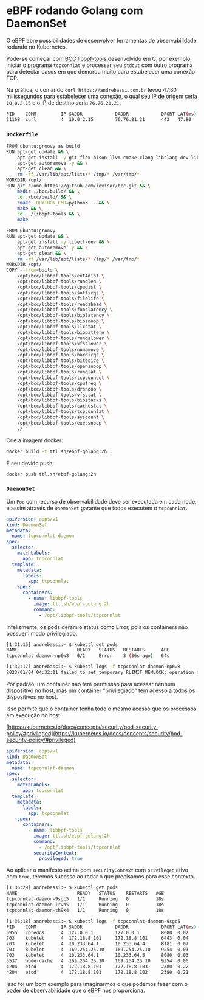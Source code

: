 # eBPF rodando Golang com DaemonSet

O eBPF abre possibilidades de desenvolver ferramentas de observabilidade rodando no Kubernetes.

Pode-se começar com [BCC libbpf-tools](https://github.com/iovisor/bcc/tree/master/libbpf-tools) desenvolvido em C, por exemplo, iniciar o programa `tcpconnlat` e processar seu `stdout` com outro programa para detectar casos em que demorou muito para estabelecer uma conexão TCP.

Na prática, o comando `curl https://andrebassi.com.br` levou 47,80 milissegundos para estabelecer uma conexão, o qual seu IP de origem seria `10.0.2.15` e o IP de destino seria `76.76.21.21`.

```bash
PID    COMM         IP SADDR            DADDR            DPORT LAT(ms)
21168  curl         4  10.0.2.15        76.76.21.21      443   47.80
```

### `Dockerfile`

```bash
FROM ubuntu:groovy as build
RUN apt-get update && \
    apt-get install -y git flex bison llvm cmake clang libclang-dev libelf-dev libcap-dev python3-setuptools && \
    apt-get autoremove -y && \
    apt-get clean && \
    rm -rf /var/lib/apt/lists/* /tmp/* /var/tmp/*
WORKDIR /opt/
RUN git clone https://github.com/iovisor/bcc.git && \
    mkdir ./bcc/build/ && \
    cd ./bcc/build/ && \
    cmake -DPYTHON_CMD=python3 .. && \
    make && \
    cd ../libbpf-tools && \
    make

FROM ubuntu:groovy
RUN apt-get update && \
    apt-get install -y libelf-dev && \
    apt-get autoremove -y && \
    apt-get clean && \
    rm -rf /var/lib/apt/lists/* /tmp/* /var/tmp/*
WORKDIR /opt/
COPY --from=build \
    /opt/bcc/libbpf-tools/ext4dist \
    /opt/bcc/libbpf-tools/runqlen \
    /opt/bcc/libbpf-tools/cpudist \
    /opt/bcc/libbpf-tools/softirqs \
    /opt/bcc/libbpf-tools/filelife \
    /opt/bcc/libbpf-tools/readahead \
    /opt/bcc/libbpf-tools/funclatency \
    /opt/bcc/libbpf-tools/biolatency \
    /opt/bcc/libbpf-tools/biosnoop \
    /opt/bcc/libbpf-tools/llcstat \
    /opt/bcc/libbpf-tools/biopattern \
    /opt/bcc/libbpf-tools/runqslower \
    /opt/bcc/libbpf-tools/xfsslower \
    /opt/bcc/libbpf-tools/numamove \
    /opt/bcc/libbpf-tools/hardirqs \
    /opt/bcc/libbpf-tools/bitesize \
    /opt/bcc/libbpf-tools/opensnoop \
    /opt/bcc/libbpf-tools/runqlat \
    /opt/bcc/libbpf-tools/tcpconnect \
    /opt/bcc/libbpf-tools/cpufreq \
    /opt/bcc/libbpf-tools/drsnoop \
    /opt/bcc/libbpf-tools/vfsstat \
    /opt/bcc/libbpf-tools/biostacks \
    /opt/bcc/libbpf-tools/cachestat \
    /opt/bcc/libbpf-tools/tcpconnlat \
    /opt/bcc/libbpf-tools/syscount \
    /opt/bcc/libbpf-tools/execsnoop \
    ./
```

Crie a imagem docker:

```bash
docker build -t ttl.sh/ebpf-golang:2h .
```

E seu devido push:

```bash
docker push ttl.sh/ebpf-golang:2h
```

### `DaemonSet`

Um `Pod` com recurso de observabilidade deve ser executada em cada node, e assim através de `DaemonSet` garante que todos executem o `tcpconnlat`.

```yaml
apiVersion: apps/v1
kind: DaemonSet
metadata:
  name: tcpconnlat-daemon
spec:
  selector:
    matchLabels:
      app: tcpconnlat
  template:
    metadata:
      labels:
        app: tcpconnlat
    spec:
      containers:
        - name: libbpf-tools
          image: ttl.sh/ebpf-golang:2h
          command:
            - /opt/libbpf-tools/tcpconnlat
```

Infelizmente, os pods deram o status como Error, pois os containers não possuem modo privilegiado.

```bash
[1:31:15] andrebassi:~ $ kubectl get pods
NAME                      READY   STATUS   RESTARTS      AGE
tcpconnlat-daemon-np6w8   0/1     Error    3 (36s ago)   64s

[1:32:17] andrebassi:~ $ kubectl logs -f tcpconnlat-daemon-np6w8
2023/01/04 04:32:11 failed to set temporary RLIMIT_MEMLOCK: operation not permitted
```

Por padrão, um container não tem permissão para acessar nenhum dispositivo no host, mas um container "privilegiado" tem acesso a todos os dispositivos no host.

Isso permite que o container tenha todo o mesmo acesso que os processos em execução no host.

[https://kubernetes.io/docs/concepts/security/pod-security-policy/#privileged](https://kubernetes.io/docs/concepts/security/pod-security-policy/#privileged)

```yaml
apiVersion: apps/v1
kind: DaemonSet
metadata:
  name: tcpconnlat-daemon
spec:
  selector:
    matchLabels:
      app: tcpconnlat
  template:
    metadata:
      labels:
        app: tcpconnlat
    spec:
      containers:
        - name: libbpf-tools
          image: ttl.sh/ebpf-golang:2h
          command:
            - /opt/libbpf-tools/tcpconnlat
          securityContext:
            privileged: true
```

Ao aplicar o manifesto acima com `securityContext` com `privileged` ativo com `true`, teremos sucesso ao rodar o que precisamos para esse contexto.

```bash
[1:36:29] andrebassi:~ $ kubectl get pods
NAME                      READY   STATUS    RESTARTS   AGE
tcpconnlat-daemon-9sgc5   1/1     Running   0          18s
tcpconnlat-daemon-lrvh5   1/1     Running   0          18s
tcpconnlat-daemon-th9k4   1/1     Running   0          18s

[1:36:18] andrebassi:~ $ kubectl logs -f tcpconnlat-daemon-9sgc5
PID    COMM         IP SADDR            DADDR            DPORT LAT(ms)
5955   coredns      4  127.0.0.1        127.0.0.1        8080  0.02
703    kubelet      4  172.18.8.101     172.18.8.101     6443  0.04
703    kubelet      4  10.233.64.1      10.233.64.4      8181  0.07
703    kubelet      4  169.254.25.10    169.254.25.10    9254  0.03
703    kubelet      4  10.233.64.1      10.233.64.5      8080  0.03
5537   node-cache   4  169.254.25.10    169.254.25.10    9254  0.06
4204   etcd         4  172.18.8.101     172.18.8.103     2380  0.22
4204   etcd         4  172.18.8.101     172.18.8.102     2380  0.21
```

Isso foi um bom exemplo para imaginarmos o que podemos fazer com o poder de observabilidade que o [eBPF](https://ebpf.io/) nos proporciona.